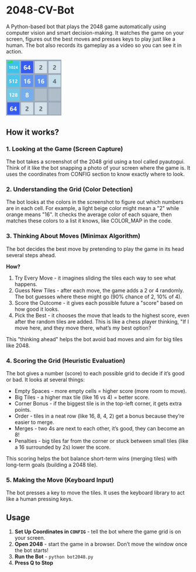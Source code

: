 # 2048-CV-Bot

A Python-based bot that plays the 2048 game automatically using computer vision and smart decision-making. It watches the game on your screen, figures out the best moves and presses keys to play just like a human. The bot also records its gameplay as a video so you can see it in action.

<img src="img/example.gif" alt="example" width=30%>

## How it works?

### 1. Looking at the Game (Screen Capture)
The bot takes a screenshot of the 2048 grid using a tool called pyautogui. Think of it like the bot snapping a photo of your screen where the game is. It uses the coordinates from CONFIG section to know exactly where to look.

### 2. Understanding the Grid (Color Detection)
The bot looks at the colors in the screenshot to figure out which numbers are in each cell. For example, a light beige color might mean a "2" while orange means "16". It checks the average color of each square, then matches these colors to a list it knows, like COLOR_MAP in the code.

### 3. Thinking About Moves (Minimax Algorithm)
The bot decides the best move by pretending to play the game in its head several steps ahead.

**How?** <br>
1. Try Every Move - it imagines sliding the tiles each way to see what happens.
2. Guess New Tiles - after each move, the game adds a 2 or 4 randomly. The bot guesses where these might go (90% chance of 2, 10% of 4).
3. Score the Outcome - it gives each possible future a "score" based on how good it looks.
4. Pick the Best - it chooses the move that leads to the highest score, even after the random tiles are added. This is like a chess player thinking, "If I move here, and they move there, what’s my best option?

This "thinking ahead" helps the bot avoid bad moves and aim for big tiles like 2048.

### 4. Scoring the Grid (Heuristic Evaluation)
The bot gives a number (score) to each possible grid to decide if it’s good or bad.
It looks at several things: <br>
- Empty Spaces - more empty cells = higher score (more room to move).
- Big Tiles - a higher max tile (like 16 vs 4) = better score.
- Corner Bonus - if the biggest tile is in the top-left corner, it gets extra points.
- Order - tiles in a neat row (like 16, 8, 4, 2) get a bonus because they’re easier to merge.
- Merges - two 4s are next to each other, it’s good, they can become an 8!
- Penalties - big tiles far from the corner or stuck between small tiles (like a 16 surrounded by 2s) lower the score.

This scoring helps the bot balance short-term wins (merging tiles) with long-term goals (building a 2048 tile).

### 5. Making the Move (Keyboard Input)
The bot presses a key to move the tiles. It uses the keyboard library to act like a human pressing keys.

## Usage
1. **Set Up Coordinates in ```CONFIG```** - 
tell the bot where the game grid is on your screen.
2. **Open 2048** - 
start the game in a browser. Don’t move the window once the bot starts!
3. **Run the Bot** -
```python bot2048.py```
4. **Press Q to Stop**
